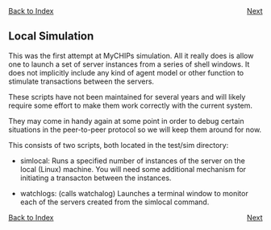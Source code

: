 <div style="display: flex; justify-content: space-between;">
  <a href="README.md#contents">Back to Index</a>
  <a href="sim-agent.md">Next</a>
</div>

## Local Simulation

This was the first attempt at MyCHIPs simulation.
All it really does is allow one to launch a set of server instances from
a series of shell windows.  It does not implicitly include any kind of
agent model or other function to stimulate transactions between the servers.

These scripts have not been maintained for several years and will likely require
some effort to make them work correctly with the current system.

They may come in handy again at some point in order to debug certain situations
in the peer-to-peer protocol so we will keep them around for now.

This consists of two scripts, both located in the test/sim directory:

- simlocal:
  Runs a specified number of instances of the server on the local (Linux) machine.
  You will need some additional mechanism for initiating a transacton between
  the instances.

- watchlogs: (calls watchalog)
  Launches a terminal window to monitor each of the servers created from the 
  simlocal command.

<div style="display: flex; justify-content: space-between;">
  <a href="README.md#contents">Back to Index</a>
  <a href="sim-agent.md">Next</a>
</div>
